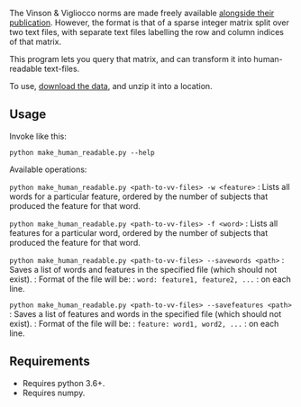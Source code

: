 The Vinson & Vigliocco norms are made freely available [alongside their publication][1].  However, the format is that of a sparse integer matrix split over two text files, with separate text files labelling the row and column indices of that matrix.

This program lets you query that matrix, and can transform it into human-readable text-files.

To use, [download the data][1], and unzip it into a location.

## Usage

Invoke like this:

```commandline
python make_human_readable.py --help
```

Available operations:

`python make_human_readable.py <path-to-vv-files> -w <feature>`
:   Lists all words for a particular feature, ordered by the number of subjects that produced the feature for that word.

`python make_human_readable.py <path-to-vv-files> -f <word>`
:   Lists all features for a particular word, ordered by the number of subjects that produced the feature for that word.

`python make_human_readable.py <path-to-vv-files> --savewords <path>`
:   Saves a list of words and features in the specified file (which should not exist).
:   Format of the file will be:
:   `word: feature1, feature2, ...`
:   on each line.

`python make_human_readable.py <path-to-vv-files> --savefeatures <path>`
:   Saves a list of features and words in the specified file (which should not exist).
:   Format of the file will be:
:   `feature: word1, word2, ...`
:   on each line.


## Requirements

- Requires python 3.6+.
- Requires numpy.


[1]: https://link.springer.com/article/10.3758/BRM.40.1.183 (Possibly behind a paywall.)